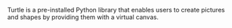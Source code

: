 Turtle is a pre-installed Python library that enables users to create pictures and shapes by providing them with a virtual canvas. 
